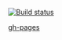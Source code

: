 [![Build status](https://ci.appveyor.com/api/projects/status/uwiqo9ysp0w2e5m3?svg=true)](https://ci.appveyor.com/project/Sergl82/ra-hooks-useeffect)

[gh-pages](https://sergl82.github.io/ra-hooks-useeffect/)